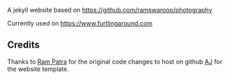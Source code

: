 A jekyll website based on https://github.com/ramswaroop/photography

Currently used on https://www.furtlingaround.com

## Credits
Thanks to 
[Ram Patra](https://github.com/ramswaroop/photography) for the original code changes to host on github
[AJ](https://twitter.com/ajlkn) for the website template.


